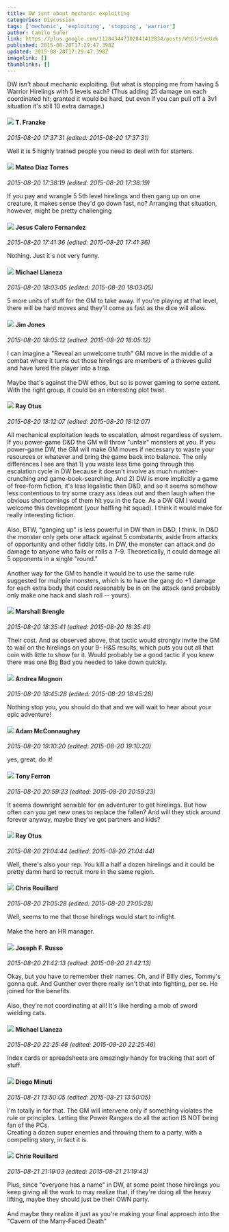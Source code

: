 ```yaml
---
title: DW isnt about mechanic exploiting
categories: Discussion
tags: ['mechanic', 'exploiting', 'stopping', 'warrior']
author: Camilo Suñer
link: https://plus.google.com/112843447302841412834/posts/WtG1rSveUzk
published: 2015-08-20T17:29:47.398Z
updated: 2015-08-20T17:29:47.398Z
imagelink: []
thumblinks: []
---
```


DW isn&#39;t about mechanic exploiting. But what is stopping me from having 5 Warrior Hirelings with 5 levels each? (Thus adding 25 damage on each coordinated hit; granted it would be hard, but even if you can pull off a 3v1 situation it&#39;s still 10 extra damage.)
<div id='comment z13gtjehqpunjfp5m04cd5ezzvqdgxtbuyc0k'>
  <h4><img src='{{site.baseurl}}//images/avatars/110330901807759406775_photo.jpg'> T. Franzke</h4>
      <p><cite>2015-08-20 17:37:31 (edited: 2015-08-20 17:37:31)</cite></p>
        <p>Well it is 5 highly trained people you need to deal with for starters.</p>
</div>
        

<div id='comment z13gtjehqpunjfp5m04cd5ezzvqdgxtbuyc0k'>
  <h4><img src='{{site.baseurl}}//images/avatars/107363765497271284541_photo.jpg'> Mateo Diaz Torres</h4>
      <p><cite>2015-08-20 17:38:19 (edited: 2015-08-20 17:38:19)</cite></p>
        <p>If you pay and wrangle 5 5th level hirelings and then gang up on one creature, it makes sense they&#39;d go down fast, no? Arranging that situation, however, might be pretty challenging</p>
</div>
        

<div id='comment z13gtjehqpunjfp5m04cd5ezzvqdgxtbuyc0k'>
  <h4><img src='{{site.baseurl}}//images/avatars/102472501434158366505_photo.jpg'> Jesus Calero Fernandez</h4>
      <p><cite>2015-08-20 17:41:36 (edited: 2015-08-20 17:41:36)</cite></p>
        <p>Nothing. Just it´s not very funny.</p>
</div>
        

<div id='comment z13gtjehqpunjfp5m04cd5ezzvqdgxtbuyc0k'>
  <h4><img src='{{site.baseurl}}//images/avatars/118285647887876243328_photo.jpg'> Michael Llaneza</h4>
      <p><cite>2015-08-20 18:03:05 (edited: 2015-08-20 18:03:05)</cite></p>
        <p>5 more units of stuff for the GM to take away. If you&#39;re playing at that level, there will be hard moves and they&#39;ll come as fast as the dice will allow.</p>
</div>
        

<div id='comment z13gtjehqpunjfp5m04cd5ezzvqdgxtbuyc0k'>
  <h4><img src='{{site.baseurl}}//images/avatars/114075227630675466545_photo.jpg'> Jim Jones</h4>
      <p><cite>2015-08-20 18:05:12 (edited: 2015-08-20 18:05:12)</cite></p>
        <p>I can imagine a &quot;Reveal an unwelcome truth&quot; GM move in the middle of a combat where it turns out those hirelings are members of a thieves guild and have lured the player into a trap.<br /><br />Maybe that&#39;s against the DW ethos, but so is power gaming to some extent. With the right group, it could be an interesting plot twist.</p>
</div>
        

<div id='comment z13gtjehqpunjfp5m04cd5ezzvqdgxtbuyc0k'>
  <h4><img src='{{site.baseurl}}//images/avatars/100495092599585582455_photo.jpg'> Ray Otus</h4>
      <p><cite>2015-08-20 18:12:07 (edited: 2015-08-20 18:12:07)</cite></p>
        <p>All mechanical exploitation leads to escalation, almost regardless of system. If you power-game D&amp;D the GM will throw &quot;unfair&quot; monsters at you. If you power-game DW, the GM will make GM moves if necessary to waste your resources or whatever and bring the game back into balance. The only differences I see are that 1) you waste less time going through this escalation cycle in DW because it doesn&#39;t involve as much number-crunching and game-book-searching. And 2) DW is more implicitly a game of free-form fiction, it&#39;s less legalistic than D&amp;D, and so it seems somehow less contentious to try some crazy ass ideas out and then laugh when the obvious shortcomings of them hit you in the face. As a DW GM I would welcome this development (your halfling hit squad). I think it would make for really interesting fiction. <br /><br />Also, BTW, &quot;ganging up&quot; is less powerful in DW than in D&amp;D, I think. In D&amp;D the monster only gets one attack against 5 combatants, aside from attacks of opportunity and other fiddly bits. In DW, the monster can attack and do damage to anyone who fails or rolls a 7-9. Theoretically, it could damage all 5 opponents in a single &quot;round.&quot;<br /><br />Another way for the GM to handle it would be to use the same rule suggested for multiple monsters, which is to have the gang do +1 damage for each extra body that could reasonably be in on the attack (and probably only make one hack and slash roll -- yours).</p>
</div>
        

<div id='comment z13gtjehqpunjfp5m04cd5ezzvqdgxtbuyc0k'>
  <h4><img src='{{site.baseurl}}//images/avatars/110973090768429200038_photo.jpg'> Marshall Brengle</h4>
      <p><cite>2015-08-20 18:35:41 (edited: 2015-08-20 18:35:41)</cite></p>
        <p>Their cost. And as observed above, that tactic would strongly invite the GM to wail on the hirelings on your 9- H&amp;S results, which puts you out all that coin with little to show for it. Would probably be a good tactic if you knew there was one Big Bad you needed to take down quickly. </p>
</div>
        

<div id='comment z13gtjehqpunjfp5m04cd5ezzvqdgxtbuyc0k'>
  <h4><img src='{{site.baseurl}}//images/avatars/109290298379581307777_photo.jpg'> Andrea Mognon</h4>
      <p><cite>2015-08-20 18:45:28 (edited: 2015-08-20 18:45:28)</cite></p>
        <p>Nothing stop you, you should do that and we will wait to hear about your epic adventure!</p>
</div>
        

<div id='comment z13gtjehqpunjfp5m04cd5ezzvqdgxtbuyc0k'>
  <h4><img src='{{site.baseurl}}//images/avatars/113146105702553453771_photo.jpg'> Adam McConnaughey</h4>
      <p><cite>2015-08-20 19:10:20 (edited: 2015-08-20 19:10:20)</cite></p>
        <p>yes, great, do it!</p>
</div>
        

<div id='comment z13gtjehqpunjfp5m04cd5ezzvqdgxtbuyc0k'>
  <h4><img src='{{site.baseurl}}//images/avatars/105317681442573084626_photo.jpg'> Tony Ferron</h4>
      <p><cite>2015-08-20 20:59:23 (edited: 2015-08-20 20:59:23)</cite></p>
        <p>It seems downright sensible for an adventurer to get hirelings. But how often can you get new ones to replace the fallen? And will they stick around forever anyway, maybe they&#39;ve got partners and kids?</p>
</div>
        

<div id='comment z13gtjehqpunjfp5m04cd5ezzvqdgxtbuyc0k'>
  <h4><img src='{{site.baseurl}}//images/avatars/100495092599585582455_photo.jpg'> Ray Otus</h4>
      <p><cite>2015-08-20 21:04:44 (edited: 2015-08-20 21:04:44)</cite></p>
        <p>Well, there&#39;s also your rep. You kill a half a dozen hirelings and it could be pretty damn hard to recruit more in the same region. </p>
</div>
        

<div id='comment z13gtjehqpunjfp5m04cd5ezzvqdgxtbuyc0k'>
  <h4><img src='{{site.baseurl}}//images/avatars/115048644478920505231_photo.jpg'> Chris Rouillard</h4>
      <p><cite>2015-08-20 21:05:28 (edited: 2015-08-20 21:05:28)</cite></p>
        <p>Well, seems to me that those hirelings would start to infight.<br /><br />Make the hero an HR manager.</p>
</div>
        

<div id='comment z13gtjehqpunjfp5m04cd5ezzvqdgxtbuyc0k'>
  <h4><img src='{{site.baseurl}}//images/avatars/115855678651779869594_photo.jpg'> Joseph F. Russo</h4>
      <p><cite>2015-08-20 21:42:13 (edited: 2015-08-20 21:42:13)</cite></p>
        <p>Okay, but you have to remember their names. Oh, and if Billy dies, Tommy&#39;s gonna quit. And Gunther over there really isn&#39;t that into fighting, per se. He joined for the benefits. <br /><br />Also, they&#39;re not coordinating at all!  It&#39;s like herding a mob of sword wielding cats.</p>
</div>
        

<div id='comment z13gtjehqpunjfp5m04cd5ezzvqdgxtbuyc0k'>
  <h4><img src='{{site.baseurl}}//images/avatars/118285647887876243328_photo.jpg'> Michael Llaneza</h4>
      <p><cite>2015-08-20 22:25:46 (edited: 2015-08-20 22:25:46)</cite></p>
        <p>Index cards or spreadsheets are amazingly handy for tracking that sort of stuff.</p>
</div>
        

<div id='comment z13gtjehqpunjfp5m04cd5ezzvqdgxtbuyc0k'>
  <h4><img src='{{site.baseurl}}//images/avatars/105865506865728214454_photo.jpg'> Diego Minuti</h4>
      <p><cite>2015-08-21 13:50:05 (edited: 2015-08-21 13:50:05)</cite></p>
        <p>I&#39;m totally in for that. The GM will intervene only if something violates the rule or principles. Letting the Power Rangers do all the action IS NOT being fan of the PCs.<br />Creating a dozen super enemies and throwing them to a party, with a compelling story, in fact it is.</p>
</div>
        

<div id='comment z13gtjehqpunjfp5m04cd5ezzvqdgxtbuyc0k'>
  <h4><img src='{{site.baseurl}}//images/avatars/115048644478920505231_photo.jpg'> Chris Rouillard</h4>
      <p><cite>2015-08-21 21:19:03 (edited: 2015-08-21 21:19:43)</cite></p>
        <p>Plus, since &quot;everyone has a name&quot; in DW, at some point those hirelings you keep giving all the work to may realize that, if they&#39;re doing all the heavy lifting, maybe they should just be their OWN party.<br /><br />And maybe they realize it just as you&#39;re making your final approach into the &quot;Cavern of the Many-Faced Death&quot;</p>
</div>
        